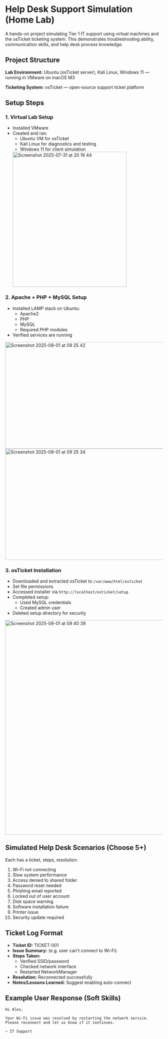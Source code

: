 # Help Desk Support Simulation (Home Lab)

A hands-on project simulating Tier 1 IT support using virtual machines and the osTicket ticketing system. This demonstrates troubleshooting ability, communication skills, and help desk process knowledge.

## Project Structure

**Lab Environment:**
Ubuntu (osTicket server), Kali Linux, Windows 11 — running in VMware on macOS M3

**Ticketing System:**
osTicket — open-source support ticket platform

## Setup Steps

### 1. Virtual Lab Setup

- Installed VMware
- Created and ran:
  - Ubuntu VM for osTicket
  - Kali Linux for diagnostics and testing
  - Windows 11 for client simulation
  <img width="364" height="432" alt="Screenshot 2025-07-31 at 20 19 44" src="https://github.com/user-attachments/assets/99c2e2fd-b05f-4bea-ae26-5122d7477bc7" />


### 2. Apache + PHP + MySQL Setup

- Installed LAMP stack on Ubuntu:
  - Apache2
  - PHP
  - MySQL
  - Required PHP modules
- Verified services are running
<img width="811" height="341" alt="Screenshot 2025-08-01 at 09 25 42" src="https://github.com/user-attachments/assets/beccbac7-3501-4273-85c0-132d549d456a" />
<img width="819" height="356" alt="Screenshot 2025-08-01 at 09 25 34" src="https://github.com/user-attachments/assets/3f55b8c3-08f3-4197-9f48-a78c8252a11a" />

### 3. osTicket Installation

- Downloaded and extracted osTicket to `/var/www/html/osticket`
- Set file permissions
- Accessed installer via `http://localhost/osticket/setup`
- Completed setup:
  - Used MySQL credentials
  - Created admin user
- Deleted setup directory for security
<img width="920" height="686" alt="Screenshot 2025-08-01 at 09 40 39" src="https://github.com/user-attachments/assets/edd64007-a5dd-4e67-8343-4af50bcb9c92" />


## Simulated Help Desk Scenarios (Choose 5+)

Each has a ticket, steps, resolution.

1. Wi-Fi not connecting
2. Slow system performance
3. Access denied to shared folder
4. Password reset needed
5. Phishing email reported
6. Locked out of user account
7. Disk space warning
8. Software installation failure
9. Printer issue
10. Security update required

## Ticket Log Format

- **Ticket ID:** TICKET-001
- **Issue Summary:** (e.g. user can't connect to Wi-Fi)
- **Steps Taken:**
  - Verified SSID/password
  - Checked network interface
  - Restarted NetworkManager
- **Resolution:** Reconnected successfully
- **Notes/Lessons Learned:** Suggest enabling auto-connect

## Example User Response (Soft Skills)

```
Hi Alex,

Your Wi-Fi issue was resolved by restarting the network service. 
Please reconnect and let us know if it continues.

— IT Support
